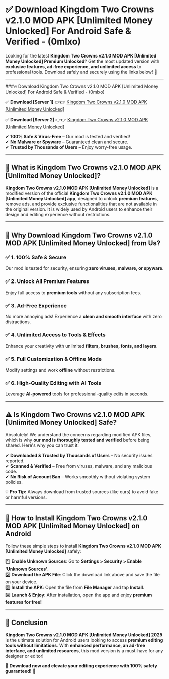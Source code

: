
# ✅ Download Kingdom Two Crowns v2.1.0 MOD APK [Unlimited Money Unlocked] For Android Safe & Verified -  (0mlxo) 

Looking for the latest **Kingdom Two Crowns v2.1.0 MOD APK [Unlimited Money Unlocked] Premium Unlocked**? Get the most updated version with **exclusive features, ad-free experience, and unlimited access** to professional tools. Download safely and securely using the links below! 🚀  

---

###🔥 Download Kingdom Two Crowns v2.1.0 MOD APK [Unlimited Money Unlocked] For Android Safe & Verified -  (0mlxo)  

✅ **Download [Server 1]** 👉👉 [Kingdom Two Crowns v2.1.0 MOD APK [Unlimited Money Unlocked] ](https://apkcomod.com?title=Kingdom_Two_Crowns_v2.1.0_MOD_APK_[Unlimited_Money_Unlocked])  

✅ **Download [Server 2]** 👉👉 [Kingdom Two Crowns v2.1.0 MOD APK [Unlimited Money Unlocked] ](https://apkcomod.com?title=Kingdom_Two_Crowns_v2.1.0_MOD_APK_[Unlimited_Money_Unlocked])  

✔ **100% Safe & Virus-Free** – Our mod is tested and verified!  
✔ **No Malware or Spyware** – Guaranteed clean and secure.  
✔ **Trusted by Thousands of Users** – Enjoy worry-free usage.  

---

## 📌 What is Kingdom Two Crowns v2.1.0 MOD APK [Unlimited Money Unlocked]?  

**Kingdom Two Crowns v2.1.0 MOD APK [Unlimited Money Unlocked]** is a modified version of the official **Kingdom Two Crowns v2.1.0 MOD APK [Unlimited Money Unlocked] app**, designed to unlock **premium features**, remove ads, and provide exclusive functionalities that are not available in the original version. It is widely used by Android users to enhance their design and editing experience without restrictions.  

---

## 🌟 Why Download Kingdom Two Crowns v2.1.0 MOD APK [Unlimited Money Unlocked] from Us?  

### ✅ 1. 100% Safe & Secure  
Our mod is tested for security, ensuring **zero viruses, malware, or spyware**.  

### ✅ 2. Unlock All Premium Features  
Enjoy full access to **premium tools** without any subscription fees.  

### ✅ 3. Ad-Free Experience  
No more annoying ads! Experience a **clean and smooth interface** with zero distractions.  

### ✅ 4. Unlimited Access to Tools & Effects  
Enhance your creativity with unlimited **filters, brushes, fonts, and layers**.  

### ✅ 5. Full Customization & Offline Mode  
Modify settings and work **offline** without restrictions.  

### ✅ 6. High-Quality Editing with AI Tools  
Leverage **AI-powered** tools for professional-quality edits in seconds.  

---

## ⚠️ Is Kingdom Two Crowns v2.1.0 MOD APK [Unlimited Money Unlocked] Safe?  

Absolutely! We understand the concerns regarding modified APK files, which is why **our mod is thoroughly tested and verified** before being shared. Here's why you can trust it:  

✔ **Downloaded & Trusted by Thousands of Users** – No security issues reported.  
✔ **Scanned & Verified** – Free from viruses, malware, and any malicious code.  
✔ **No Risk of Account Ban** – Works smoothly without violating system policies.  

💡 **Pro Tip:** Always download from trusted sources (like ours) to avoid fake or harmful versions.  

---

## 📲 How to Install Kingdom Two Crowns v2.1.0 MOD APK [Unlimited Money Unlocked] on Android  

Follow these simple steps to install **Kingdom Two Crowns v2.1.0 MOD APK [Unlimited Money Unlocked]** safely:  

1️⃣ **Enable Unknown Sources**: Go to **Settings > Security > Enable 'Unknown Sources'**.  
2️⃣ **Download the APK File**: Click the download link above and save the file on your device.  
3️⃣ **Install the APK**: Open the file from **File Manager** and tap **Install**.  
4️⃣ **Launch & Enjoy**: After installation, open the app and enjoy **premium features for free!**  

---

## 🚀 Conclusion  

**Kingdom Two Crowns v2.1.0 MOD APK [Unlimited Money Unlocked] 2025** is the ultimate solution for Android users looking to access **premium editing tools without limitations**. With **enhanced performance, an ad-free interface, and unlimited resources**, this mod version is a must-have for any designer or editor!  

🔻 **Download now and elevate your editing experience with 100% safety guaranteed!** 🔻  
